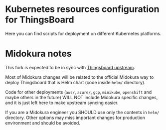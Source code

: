 # Kubernetes resources configuration for ThingsBoard

Here you can find scripts for deployment on different Kubernetes platforms.

# Midokura notes

This fork is expected to be in sync with [Thingsboard upstream](https://github.com/thingsboard/thingsboard).

Most of Midokura changes will be related to the official Midokura way to deploy
Thingsboard that is Helm chart (code inside `helm/` directory).

Code for other deployments (`aws/`, `azure/`, `gcp`, `minikube`, `openshift`
and maybe others in the future) WILL NOT include Midokura specific changes, and
it is just left here to make upstream syncing easier.

If you are a Midokura engineer you SHOULD use only the contents in `helm/`
directory. Other options may miss important changes for production environment
and should be avoided.
